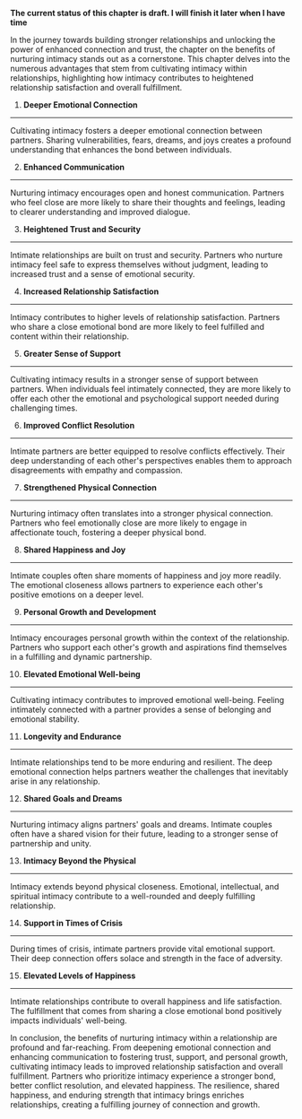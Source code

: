 **The current status of this chapter is draft. I will finish it later when I have time**

In the journey towards building stronger relationships and unlocking the power of enhanced connection and trust, the chapter on the benefits of nurturing intimacy stands out as a cornerstone. This chapter delves into the numerous advantages that stem from cultivating intimacy within relationships, highlighting how intimacy contributes to heightened relationship satisfaction and overall fulfillment.

1. **Deeper Emotional Connection**
----------------------------------

Cultivating intimacy fosters a deeper emotional connection between partners. Sharing vulnerabilities, fears, dreams, and joys creates a profound understanding that enhances the bond between individuals.

2. **Enhanced Communication**
-----------------------------

Nurturing intimacy encourages open and honest communication. Partners who feel close are more likely to share their thoughts and feelings, leading to clearer understanding and improved dialogue.

3. **Heightened Trust and Security**
------------------------------------

Intimate relationships are built on trust and security. Partners who nurture intimacy feel safe to express themselves without judgment, leading to increased trust and a sense of emotional security.

4. **Increased Relationship Satisfaction**
------------------------------------------

Intimacy contributes to higher levels of relationship satisfaction. Partners who share a close emotional bond are more likely to feel fulfilled and content within their relationship.

5. **Greater Sense of Support**
-------------------------------

Cultivating intimacy results in a stronger sense of support between partners. When individuals feel intimately connected, they are more likely to offer each other the emotional and psychological support needed during challenging times.

6. **Improved Conflict Resolution**
-----------------------------------

Intimate partners are better equipped to resolve conflicts effectively. Their deep understanding of each other's perspectives enables them to approach disagreements with empathy and compassion.

7. **Strengthened Physical Connection**
---------------------------------------

Nurturing intimacy often translates into a stronger physical connection. Partners who feel emotionally close are more likely to engage in affectionate touch, fostering a deeper physical bond.

8. **Shared Happiness and Joy**
-------------------------------

Intimate couples often share moments of happiness and joy more readily. The emotional closeness allows partners to experience each other's positive emotions on a deeper level.

9. **Personal Growth and Development**
--------------------------------------

Intimacy encourages personal growth within the context of the relationship. Partners who support each other's growth and aspirations find themselves in a fulfilling and dynamic partnership.

10. **Elevated Emotional Well-being**
-------------------------------------

Cultivating intimacy contributes to improved emotional well-being. Feeling intimately connected with a partner provides a sense of belonging and emotional stability.

11. **Longevity and Endurance**
-------------------------------

Intimate relationships tend to be more enduring and resilient. The deep emotional connection helps partners weather the challenges that inevitably arise in any relationship.

12. **Shared Goals and Dreams**
-------------------------------

Nurturing intimacy aligns partners' goals and dreams. Intimate couples often have a shared vision for their future, leading to a stronger sense of partnership and unity.

13. **Intimacy Beyond the Physical**
------------------------------------

Intimacy extends beyond physical closeness. Emotional, intellectual, and spiritual intimacy contribute to a well-rounded and deeply fulfilling relationship.

14. **Support in Times of Crisis**
----------------------------------

During times of crisis, intimate partners provide vital emotional support. Their deep connection offers solace and strength in the face of adversity.

15. **Elevated Levels of Happiness**
------------------------------------

Intimate relationships contribute to overall happiness and life satisfaction. The fulfillment that comes from sharing a close emotional bond positively impacts individuals' well-being.

In conclusion, the benefits of nurturing intimacy within a relationship are profound and far-reaching. From deepening emotional connection and enhancing communication to fostering trust, support, and personal growth, cultivating intimacy leads to improved relationship satisfaction and overall fulfillment. Partners who prioritize intimacy experience a stronger bond, better conflict resolution, and elevated happiness. The resilience, shared happiness, and enduring strength that intimacy brings enriches relationships, creating a fulfilling journey of connection and growth.
